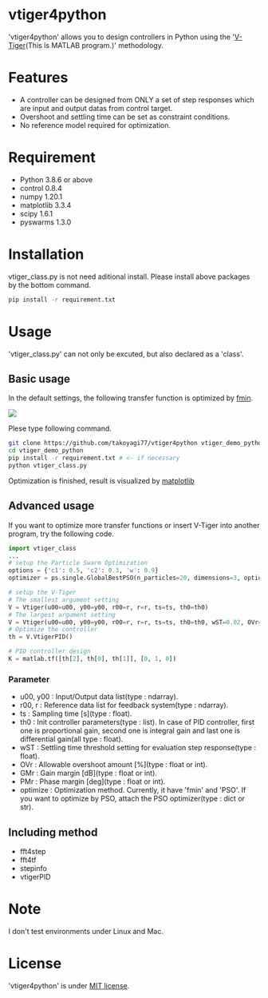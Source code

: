 # vtiger4python

'vtiger4python' allows you to design controllers in Python using the '[V-Tiger](https://github.com/kosaka3/vtiger_matlab)(This is MATLAB program.)' methodology.



# Features

* A controller can be designed from ONLY a set of step responses which are input and output datas from control target.
* Overshoot and settling time can be set as constraint conditions.
* No reference model required for optimization.

# Requirement

* Python 3.8.6 or above
* control 0.8.4
* numpy 1.20.1
* matplotlib 3.3.4
* scipy 1.6.1
* pyswarms 1.3.0

# Installation

vtiger_class.py is not need aditional install.
Please install above packages by the bottom command.

```bash
pip install -r requirement.txt
```

# Usage

'vtiger_class.py' can not only be excuted, but also declared as a 'class'.

## Basic usage

In the default settings, the following transfer function is optimized by [fmin](https://docs.scipy.org/doc/scipy/reference/generated/scipy.optimize.fmin.html).

<img src='https://latex.codecogs.com/png.latex?G\left(s\right)&space;=&space;{\frac{5}{0.01s^2&plus;0.2s&plus;10}}' />

Plese type following command.


```bash
git clone https://github.com/takoyagi77/vtiger4python vtiger_demo_python
cd vtiger_demo_python
pip install -r requirement.txt # <- if necessary
python vtiger_class.py
```

Optimization is finished, result is visualized by [matplotlib](https://matplotlib.org)


## Advanced usage

If you want to optimize more transfer functions or insert V-Tiger into another program, try the following code.

```python
import vtiger_class
...
# setup the Particle Swarm Optimization
options = {'c1': 0.5, 'c2': 0.3, 'w': 0.9}
optimizer = ps.single.GlobalBestPSO(n_particles=20, dimensions=3, options=options)

# setup the V-Tiger
# The smallest argument setting
V = Vtiger(u00=u00, y00=y00, r00=r, r=r, ts=ts, th0=th0)
# The largest argument setting
V = Vtiger(u00=u00, y00=y00, r00=r, r=r, ts=ts, th0=th0, wST=0.02, OVr=2, GMr=3, PMr=20, optimize={'PSO': optimizer})
# Optimize the controller
th = V.VtigerPID()

# PID controller design
K = matlab.tf([th[2], th[0], th[1]], [0, 1, 0])
```

### Parameter

* u00, y00 : Input/Output data list(type : ndarray).
* r00, r   : Reference data list for feedback system(type : ndarray).
* ts       : Sampling time \[s\](type : float).
* th0      : Init controller parameters(type : list). In case of PID controller, first one is proportional gain, second one is integral gain and last one is differential gain(all type : float).
* wST      : Settling time threshold setting for evaluation step response(type : float).
* OVr      : Allowable overshoot amount \[%\](type : float or int).
* GMr      : Gain margin \[dB\](type : float or int).
* PMr      : Phase margin \[deg\](type : float or int).
* optimize : Optimization method. Currently, it have 'fmin' and 'PSO'. If you want to optimize by PSO, attach the PSO optimizer(type : dict or str).


## Including method

* fft4step
* fft4tf
* stepinfo
* vtigerPID

# Note

I don't test environments under Linux and Mac.

# License

'vtiger4python' is under [MIT license](https://en.wikipedia.org/wiki/MIT_License).